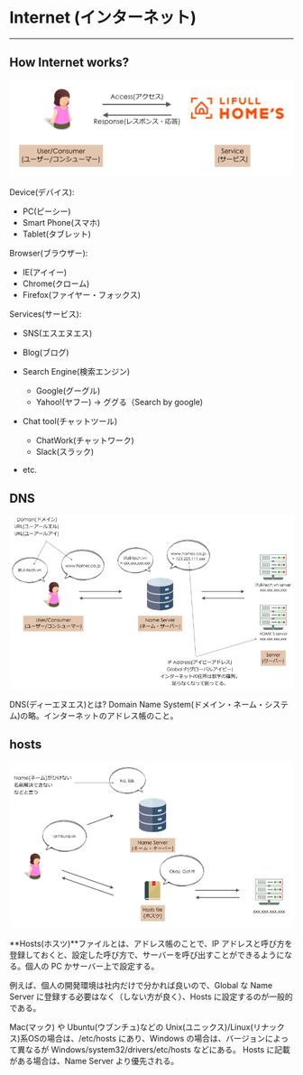 # Internet (インターネット)
---
## How Internet works?
<div align="center"><img src="https://raw.githubusercontent.com/kurab/grimoireduit/images/01.png"></div>

Device(デバイス):
- PC(ピーシー)
- Smart Phone(スマホ)
- Tablet(タブレット)

Browser(ブラウザー):
- IE(アイイー)
- Chrome(クローム)
- Firefox(ファイヤー・フォックス)

Services(サービス):
- SNS(エスエヌエス)
- Blog(ブログ)
- Search Engine(検索エンジン)
  - Google(グーグル)
  - Yahoo!(ヤフー)
  → ググる（Search by google)
- Chat tool(チャットツール)
  - ChatWork(チャットワーク)
  - Slack(スラック)
 
- etc.

## DNS
<div align="center"><img src="https://raw.githubusercontent.com/kurab/grimoireduit/images/02.png"></div>

DNS(ディーエヌエス)とは?
Domain Name System(ドメイン・ネーム・システム)の略。インターネットのアドレス帳のこと。

## hosts
<div align="center"><img src="https://raw.githubusercontent.com/kurab/grimoireduit/images/03.png"></div>

**Hosts(ホスツ)**ファイルとは、アドレス帳のことで、IP アドレスと呼び方を登録しておくと、設定した呼び方で、サーバーを呼び出すことができるようになる。個人の PC かサーバー上で設定する。

例えば、個人の開発環境は社内だけで分かれば良いので、Global な Name Server に登録する必要はなく（しない方が良く）、Hosts に設定するのが一般的である。

Mac(マック) や Ubuntu(ウブンチュ)などの Unix(ユニックス)/Linux(リナックス)系OSの場合は、/etc/hosts にあり、Windows の場合は、バージョンによって異なるが Windows/system32/drivers/etc/hosts などにある。
Hosts に記載がある場合は、Name Server より優先される。

